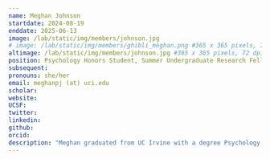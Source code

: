 ```yaml
---
name: Meghan Johnson
startdate: 2024-08-19
enddate: 2025-06-13
image: /lab/static/img/members/johnson.jpg
# image: /lab/static/img/members/ghibli_meghan.png #365 x 365 pixels, 72 dpi, JPG
altimage: /lab/static/img/members/johnson.jpg #365 x 365 pixels, 72 dpi, JPG
position: Psychology Honors Student, Summer Undergraduate Research Fellow
subsequent:
pronouns: she/her
email: meghanpj (at) uci.edu
scholar:
website:
UCSF:
twitter: 
linkedin: 
github: 
orcid:
description: "Meghan graduated from UC Irvine with a degree Psychology (B.S>.). Her research interests focus on the relationship between aging, decision-making, and memory. Outside of the lab, she like to crochet, watch video essays, and drink as much matcha as possible. Meghan is currently working as an Assistant Clinical Research Coordinator in Dr. David Perry’s lab, located in the Memory and Aging Center at UCSF."
---
```

